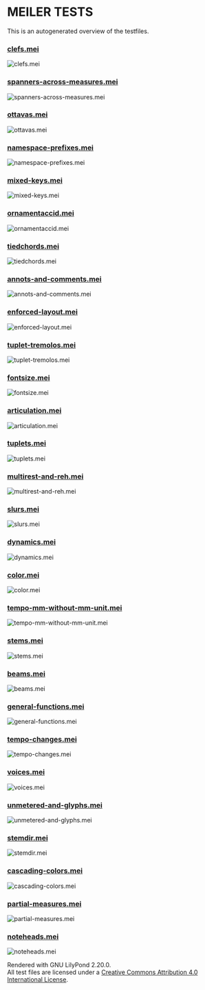 # MEILER TESTS
This is an autogenerated overview of the testfiles.
### [clefs.mei](clefs.mei)
![clefs.mei](clefs.preview.png)
### [spanners-across-measures.mei](spanners-across-measures.mei)
![spanners-across-measures.mei](spanners-across-measures.preview.png)
### [ottavas.mei](ottavas.mei)
![ottavas.mei](ottavas.preview.png)
### [namespace-prefixes.mei](namespace-prefixes.mei)
![namespace-prefixes.mei](namespace-prefixes.preview.png)
### [mixed-keys.mei](mixed-keys.mei)
![mixed-keys.mei](mixed-keys.preview.png)
### [ornamentaccid.mei](ornamentaccid.mei)
![ornamentaccid.mei](ornamentaccid.preview.png)
### [tiedchords.mei](tiedchords.mei)
![tiedchords.mei](tiedchords.preview.png)
### [annots-and-comments.mei](annots-and-comments.mei)
![annots-and-comments.mei](annots-and-comments.preview.png)
### [enforced-layout.mei](enforced-layout.mei)
![enforced-layout.mei](enforced-layout.preview.png)
### [tuplet-tremolos.mei](tuplet-tremolos.mei)
![tuplet-tremolos.mei](tuplet-tremolos.preview.png)
### [fontsize.mei](fontsize.mei)
![fontsize.mei](fontsize.preview.png)
### [articulation.mei](articulation.mei)
![articulation.mei](articulation.preview.png)
### [tuplets.mei](tuplets.mei)
![tuplets.mei](tuplets.preview.png)
### [multirest-and-reh.mei](multirest-and-reh.mei)
![multirest-and-reh.mei](multirest-and-reh.preview.png)
### [slurs.mei](slurs.mei)
![slurs.mei](slurs.preview.png)
### [dynamics.mei](dynamics.mei)
![dynamics.mei](dynamics.preview.png)
### [color.mei](color.mei)
![color.mei](color.preview.png)
### [tempo-mm-without-mm-unit.mei](tempo-mm-without-mm-unit.mei)
![tempo-mm-without-mm-unit.mei](tempo-mm-without-mm-unit.preview.png)
### [stems.mei](stems.mei)
![stems.mei](stems.preview.png)
### [beams.mei](beams.mei)
![beams.mei](beams.preview.png)
### [general-functions.mei](general-functions.mei)
![general-functions.mei](general-functions.preview.png)
### [tempo-changes.mei](tempo-changes.mei)
![tempo-changes.mei](tempo-changes.preview.png)
### [voices.mei](voices.mei)
![voices.mei](voices.preview.png)
### [unmetered-and-glyphs.mei](unmetered-and-glyphs.mei)
![unmetered-and-glyphs.mei](unmetered-and-glyphs.preview.png)
### [stemdir.mei](stemdir.mei)
![stemdir.mei](stemdir.preview.png)
### [cascading-colors.mei](cascading-colors.mei)
![cascading-colors.mei](cascading-colors.preview.png)
### [partial-measures.mei](partial-measures.mei)
![partial-measures.mei](partial-measures.preview.png)
### [noteheads.mei](noteheads.mei)
![noteheads.mei](noteheads.preview.png)

Rendered with GNU LilyPond 2.20.0.  
All test files are licensed under a [Creative Commons Attribution 4.0 International License](http://creativecommons.org/licenses/by/4.0/).
